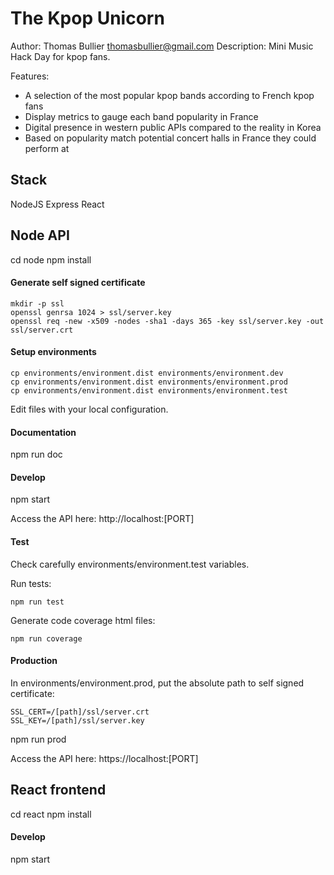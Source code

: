 The Kpop Unicorn
================

Author: Thomas Bullier <thomasbullier@gmail.com>
Description: Mini Music Hack Day for kpop fans.

Features:
- A selection of the most popular kpop bands according to French kpop fans
- Display metrics to gauge each band popularity in France
- Digital presence in western public APIs compared to the reality in Korea
- Based on popularity match potential concert halls in France they could perform at

Stack
-----

NodeJS
Express
React


## Node API

cd node
npm install

#### Generate self signed certificate

    mkdir -p ssl
    openssl genrsa 1024 > ssl/server.key
    openssl req -new -x509 -nodes -sha1 -days 365 -key ssl/server.key -out ssl/server.crt

#### Setup environments

    cp environments/environment.dist environments/environment.dev
    cp environments/environment.dist environments/environment.prod
    cp environments/environment.dist environments/environment.test

Edit files with your local configuration.

#### Documentation

npm run doc

#### Develop

npm start

Access the API here: http://localhost:[PORT]

#### Test

Check carefully environments/environment.test variables.

Run tests:

    npm run test

Generate code coverage html files:

    npm run coverage

#### Production

In environments/environment.prod, put the absolute path to self signed certificate:

    SSL_CERT=/[path]/ssl/server.crt
    SSL_KEY=/[path]/ssl/server.key

npm run prod

Access the API here: https://localhost:[PORT]


## React frontend

cd react
npm install

#### Develop

npm start
